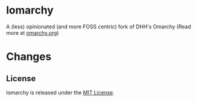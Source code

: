 # lomarchy

A (less) opinionated (and more FOSS centric) fork of DHH's Omarchy (Read more at [omarchy.org](https://omarchy.org))

# Changes

## License

lomarchy is released under the [MIT License](https://opensource.org/licenses/MIT).

